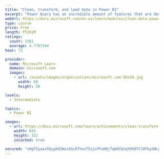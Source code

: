 ```yaml
---
title: "Clean, transform, and load data in Power BI"
excerpt: "Power Query has an incredible amount of features that are dedicated to helping you clean and prepare your data for analysis. You will learn how to simplify a complicated model, change data types, rename objects, and pivot data. You will also learn how to profile columns so that you know which columns have the valuable data that you’re seeking for deeper analytics."
webUrl: https://docs.microsoft.com/en-us/learn/modules/clean-data-power-bi/
type: course
price: Free
length: PT2H1M
ratings:
  count: 3301
  average: 4.7767344
heat: 72

provider:
  name: Microsoft Learn
  domain: microsoft.com
  images:
    - url: /assets/images/organizations/microsoft.com-50x50.jpg
      width: 50
      height: 50

levels:
  - Intermediate

topics:
  - Power BI

images:
  - url: https://docs.microsoft.com/learn/achievements/clean-transform-and-load-data-in-power-bi-social.png
    width: 643
    height: 321
    isCached: true

secured: "vHgTSyaax50ygk0IWaibSc8fhosT5zjsPFuH0jTqHdIQzqYH50TClHTkySWLgA3iWmfxFAwuN6ustNdSmkGsskGA79SnQFQfmqLYEQpkqYuVphob0SJQZb1cTBEYRJUyM6XQvXkQ35zVFi2NLBtx1fZVRPmTVpqGxW7j8RZJoT/VVP0J/CyeRABl1OEs4F/BGIOcTMaDTZYYHXqdOGgZdnsl0vIEZ0WG2g3Mo68HPR6aJvtbP1hua+C9/pwgR3CNIyIHIExmS5o/YRTNgTwNXrylE4pO71Q3cK8y6/5HZDlE40XyKtmsp/5W8DOcqIQvGgP4Q86wv1aA4dv+H+XEkp4JHfdJLahRLysZbq3vCu/Shz0YvwvaNDyYwpLIl832GSiLc3V/1Cm4naMEdsEHJ7AVFQbB9cG72+o/Ao9uHak=;IeWKEGm2cHEWtZGAr7HCQg=="
---
```


